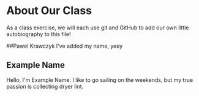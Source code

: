 # About Our Class
As a class exercise, we will each use git and GitHub to add our own little autobiography to this file!

##Pawel Krawczyk
I've added my name, yeey

## Example Name
Hello, I'm Example Name. I like to go sailing on the weekends, but my true passion is collecting dryer lint.
